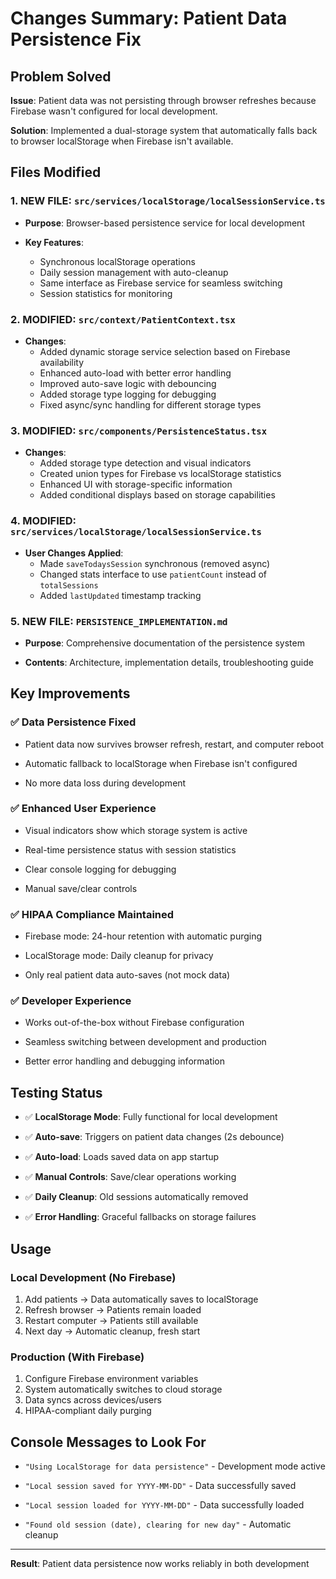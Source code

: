 
# Changes Summary: Patient Data Persistence Fix

## Problem Solved

**Issue**: Patient data was not persisting through browser refreshes because
Firebase wasn't configured for local development.

**Solution**: Implemented a dual-storage system that automatically falls back
to browser localStorage when Firebase isn't available.

## Files Modified

### 1. **NEW FILE**: `src/services/localStorage/localSessionService.ts`

- **Purpose**: Browser-based persistence service for local development

- **Key Features**:
  - Synchronous localStorage operations
  - Daily session management with auto-cleanup
  - Same interface as Firebase service for seamless switching
  - Session statistics for monitoring

### 2. **MODIFIED**: `src/context/PatientContext.tsx`

- **Changes**:
  - Added dynamic storage service selection based on Firebase availability
  - Enhanced auto-load with better error handling
  - Improved auto-save logic with debouncing
  - Added storage type logging for debugging
  - Fixed async/sync handling for different storage types

### 3. **MODIFIED**: `src/components/PersistenceStatus.tsx`

- **Changes**:
  - Added storage type detection and visual indicators
  - Created union types for Firebase vs localStorage statistics
  - Enhanced UI with storage-specific information
  - Added conditional displays based on storage capabilities

### 4. **MODIFIED**: `src/services/localStorage/localSessionService.ts`

- **User Changes Applied**:
  - Made `saveTodaysSession` synchronous (removed async)
  - Changed stats interface to use `patientCount` instead of `totalSessions`
  - Added `lastUpdated` timestamp tracking

### 5. **NEW FILE**: `PERSISTENCE_IMPLEMENTATION.md`

- **Purpose**: Comprehensive documentation of the persistence system

- **Contents**: Architecture, implementation details, troubleshooting guide

## Key Improvements

### ✅ **Data Persistence Fixed**

- Patient data now survives browser refresh, restart, and computer reboot

- Automatic fallback to localStorage when Firebase isn't configured

- No more data loss during development

### ✅ **Enhanced User Experience**

- Visual indicators show which storage system is active

- Real-time persistence status with session statistics

- Clear console logging for debugging

- Manual save/clear controls

### ✅ **HIPAA Compliance Maintained**

- Firebase mode: 24-hour retention with automatic purging

- LocalStorage mode: Daily cleanup for privacy

- Only real patient data auto-saves (not mock data)

### ✅ **Developer Experience**

- Works out-of-the-box without Firebase configuration

- Seamless switching between development and production

- Better error handling and debugging information

## Testing Status

- ✅ **LocalStorage Mode**: Fully functional for local development

- ✅ **Auto-save**: Triggers on patient data changes (2s debounce)

- ✅ **Auto-load**: Loads saved data on app startup

- ✅ **Manual Controls**: Save/clear operations working

- ✅ **Daily Cleanup**: Old sessions automatically removed

- ✅ **Error Handling**: Graceful fallbacks on storage failures

## Usage

### **Local Development** (No Firebase)

1. Add patients → Data automatically saves to localStorage
2. Refresh browser → Patients remain loaded
3. Restart computer → Patients still available
4. Next day → Automatic cleanup, fresh start

### **Production** (With Firebase)

1. Configure Firebase environment variables
2. System automatically switches to cloud storage
3. Data syncs across devices/users
4. HIPAA-compliant daily purging

## Console Messages to Look For

- `"Using LocalStorage for data persistence"` - Development mode active

- `"Local session saved for YYYY-MM-DD"` - Data successfully saved

- `"Local session loaded for YYYY-MM-DD"` - Data successfully loaded

- `"Found old session (date), clearing for new day"` - Automatic cleanup

---

**Result**: Patient data persistence now works reliably in both development
